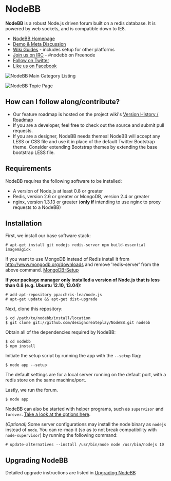 # NodeBB
**NodeBB** is a robust Node.js driven forum built on a redis database. It is powered by web sockets, and is compatible down to IE8.


* [NodeBB Homepage](http://www.nodebb.org/ "NodeBB")
* [Demo & Meta Discussion](http://try.nodebb.org)
* [Wiki Guides](https://github.com/designcreateplay/NodeBB/wiki) - includes setup for other platforms
* [Join us on IRC](https://kiwiirc.com/client/irc.freenode.net/nodebb) - #nodebb on Freenode
* [Follow on Twitter](http://www.twitter.com/NodeBB/ "NodeBB Twitter")
* [Like us on Facebook](http://www.facebook.com/NodeBB/ "NodeBB Facebook")

![NodeBB Main Category Listing](http://i.imgur.com/zRdzCcj.png)

![NodeBB Topic Page](http://i.imgur.com/ZC8W39a.png)

## How can I follow along/contribute?

* Our feature roadmap is hosted on the project wiki's [Version History / Roadmap](https://github.com/designcreateplay/NodeBB/wiki/Version-History-%26-Roadmap)
* If you are a developer, feel free to check out the source and submit pull requests.
* If you are a designer, NodeBB needs themes! NodeBB will accept any LESS or CSS file and use it in place of the default Twitter Bootstrap theme. Consider extending Bootstrap themes by extending the base bootstrap LESS file.

## Requirements

NodeBB requires the following software to be installed:

* A version of Node.js at least 0.8 or greater
* Redis, version 2.6 or greater or MongoDB, version 2.4 or greater
* nginx, version 1.3.13 or greater (**only if** intending to use nginx to proxy requests to a NodeBB)

## Installation

First, we install our base software stack:

	# apt-get install git nodejs redis-server npm build-essential imagemagick

If you want to use MongoDB instead of Redis install it from http://www.mongodb.org/downloads and remove 'redis-server' from the above command. [MongoDB-Setup](https://github.com/designcreateplay/NodeBB/wiki/MongoDB-Setup)

**If your package manager only installed a version of Node.js that is less than 0.8 (e.g. Ubuntu 12.10, 13.04):**

	# add-apt-repository ppa:chris-lea/node.js
	# apt-get update && apt-get dist-upgrade

Next, clone this repository:

	$ cd /path/to/nodebb/install/location
	$ git clone git://github.com/designcreateplay/NodeBB.git nodebb

Obtain all of the dependencies required by NodeBB:

    $ cd nodebb
    $ npm install

Initiate the setup script by running the app with the `--setup` flag:

    $ node app --setup

The default settings are for a local server running on the default port, with a redis store on the same machine/port.

Lastly, we run the forum.

    $ node app

NodeBB can also be started with helper programs, such as `supervisor` and `forever`. [Take a look at the options here](https://github.com/designcreateplay/NodeBB/wiki/How-to-run-NodeBB).

*(Optional)* Some server configurations may install the node binary as `nodejs` instead of `node`. You can re-map it (so as to not break compatibility with `node-supervisor`) by running the following command:

    # update-alternatives --install /usr/bin/node node /usr/bin/nodejs 10

## Upgrading NodeBB

Detailed upgrade instructions are listed in [Upgrading NodeBB](https://github.com/designcreateplay/NodeBB/wiki/Upgrading-NodeBB)
